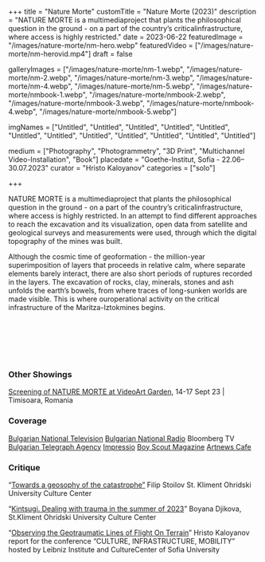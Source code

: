 +++
title = "Nature Morte"
customTitle = "Nature Morte (2023)"
description = "NATURE MORTE is a multimediaproject that plants the philosophical question in the ground - on a part of the country’s criticalinfrastructure, where access is highly restricted."
date = 2023-06-22
featuredImage = "/images/nature-morte/nm-hero.webp"
featuredVideo = ["/images/nature-morte/nm-herovid.mp4"]
draft = false

galleryImages = ["/images/nature-morte/nm-1.webp", "/images/nature-morte/nm-2.webp", "/images/nature-morte/nm-3.webp", "/images/nature-morte/nm-4.webp", "/images/nature-morte/nm-5.webp", "/images/nature-morte/nmbook-1.webp", "/images/nature-morte/nmbook-2.webp", "/images/nature-morte/nmbook-3.webp", "/images/nature-morte/nmbook-4.webp", "/images/nature-morte/nmbook-5.webp"]

imgNames = ["Untitled", "Untitled", "Untitled", "Untitled", "Untitled", "Untitled", "Untitled", "Untitled", "Untitled", "Untitled", "Untitled", "Untitled"]

medium = ["Photography", "Photogrammetry", "3D Print", "Multichannel Video-Installation", "Book"]
placedate = "Goethe-Institut, Sofia - 22.06–30.07.2023"
curator = "Hristo Kaloyanov"
categories = ["solo"]

+++

NATURE MORTE is a multimediaproject that plants the philosophical question in the ground - on a part of the country’s criticalinfrastructure, where access is highly restricted. In an attempt to find different approaches to reach the excavation and its visualization, open data from satellite and geological surveys and measurements were used, through which the digital topography of the mines was built. 

Although the cosmic time of geoformation - the million-year superimposition of layers that proceeds in relative calm, where separate elements barely interact, there are also short periods of ruptures recorded in the layers. The excavation of rocks, clay, minerals, stones and ash unfolds the earth’s bowels, from where traces of long-sunken worlds are made visible. This is where ouroperational activity on the critical infrastructure of the Maritza-Iztokmines begins.

&nbsp;

&nbsp;

&nbsp;

### Other Showings
[Screening of NATURE MORTE at VideoArt Garden](https://timisoara2023.eu/ro/evenimente/coatings-videoart-garden/), 14-17 Sept 23 | Timisoara, Romania

### Coverage
[Bulgarian National Television](https://bnt.bg/news/izlozhbata-nature-morte-v-gyote-institut-v347709-319285news.html)
[Bulgarian National Radio](https://bnr.bg/horizont/post/101854514/nature-morte-tvorcheski-pogled-kam-vagledobivnata-industria)
Bloomberg TV
[Bulgarian Telegraph Agency](https://www.bta.bg/bg/news/lik/491946-diskusiya-na-tema-vaglishtna-tropika-razglezhda-dobiva-na-ruda-i-kak-vdahnovya)
[Impressio](https://impressio.dir.bg/photography/vaglishtna-tropika-v-gyote-institut-i-ko-op)
[Boy Scout Magazine](https://boyscoutmag.com/2023/07/kakvo-da-pravim-v-sofia-prez-july-2/)
[Artnews Cafe](https://openartfiles.bg/openartfiles.bg/public/bg/artnewscafebulletin)

### Critique
“[Towards a geosophy of the catastrophe”](https://culturecenter-su.org/philip-stoilov-nature-morte/)
Filip Stoilov St. Kliment Ohridski University Culture Center

“[Kintsugi. Dealing with trauma in the summer of 2023](https://culturecenter-su.org/kritika-x-3-june2023-boyana-dzhikova/)”
Boyana Djikova, St.Kliment Ohridski University Culture Center

“[Observing the Geotraumatic Lines of Flight On Terrain](https://culturecenter-su.org/wp-content/uploads/2023/10/programme-2023.pdf)”
Hristo Kaloyanov report for the conference “CULTURE, INFRASTRUCTURE, MOBILITY” hosted by Leibniz Institute and CultureCenter of Sofia University